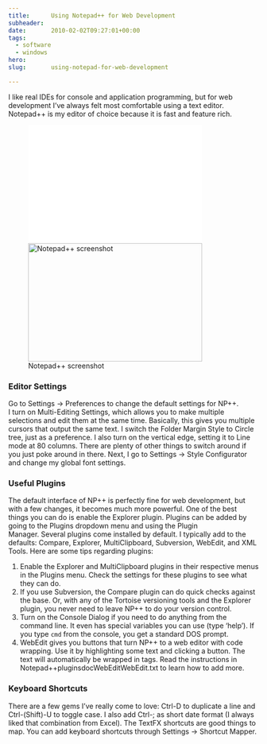 ```yaml
---
title:      Using Notepad++ for Web Development
subheader:  
date:       2010-02-02T09:27:01+00:00
tags:
  - software
  - windows
hero:       
slug:       using-notepad-for-web-development

---
```



<p>I like real IDEs for console and application programming, but for web development I&#8217;ve always felt most comfortable using a text editor. Notepad++ is my editor of choice because it is fast and feature rich.</p>
<figure id="attachment_9" style="width: 350px;" class="wp-caption aligncenter"><a href="http://davidosomething.com/content/uploads/npp.png"><img src="data:image/gif;base64,R0lGODdhAQABAPAAAP///wAAACwAAAAAAQABAEACAkQBADs=" data-lazy-type="image" data-lazy-src="http://davidosomething.com/content/uploads/npp-350x238.png" alt="Notepad++ screenshot" title="Notepad++ screenshot" width="350" height="238" class="lazy lazy-hidden size-medium wp-image-9" /><noscript><img src="http://davidosomething.com/content/uploads/npp-350x238.png" alt="Notepad++ screenshot" title="Notepad++ screenshot" width="350" height="238" class="size-medium wp-image-9" /></noscript></a><figcaption class="wp-caption-text">Notepad++ screenshot</figcaption></figure>
<h3>Editor Settings</h3>
<p>Go to Settings -> Preferences to change the default settings for NP++.<br />
I turn on Multi-Editing Settings, which allows you to make multiple selections and edit them at the same time. Basically, this gives you multiple cursors that output the same text. I switch the Folder Margin Style to Circle tree, just as a preference. I also turn on the vertical edge, setting it to Line mode at 80 columns. There are plenty of other things to switch around if you just poke around in there. Next, I go to Settings -> Style Configurator and change my global font settings.</p>
<h3>Useful Plugins</h3>
<p>The default interface of NP++ is perfectly fine for web development, but with a few changes, it becomes much more powerful. One of the best things you can do is enable the Explorer plugin. Plugins can be added by going to the Plugins dropdown menu and using the Plugin<br />
Manager. Several plugins come installed by default. I typically add to the defaults: Compare, Explorer, MultiClipboard, Subversion, WebEdit, and XML Tools. Here are some tips regarding plugins:</p>
<ol>
<li>Enable the Explorer and MultiClipboard plugins in their respective menus in the Plugins menu. Check the settings for these plugins to see what they can do.</li>
<li>If you use Subversion, the Compare plugin can do quick checks against the base. Or, with any of the Tortoise versioning tools and the Explorer plugin, you never need to leave NP++ to do your version control.</li>
<li>Turn on the Console Dialog if you need to do anything from the command line. It even has special variables you can use (type &#8216;help&#8217;). If you type <code>cmd</code> from the console, you get a standard DOS prompt.</li>
<li>WebEdit gives you buttons that turn NP++ to a web editor with code wrapping. Use it by highlighting some text and clicking a button. The text will automatically be wrapped in tags. Read the instructions in Notepad++pluginsdocWebEditWebEdit.txt to learn how to add more.</li>
</ol>
<h3>Keyboard Shortcuts</h3>
<p>There are a few gems I&#8217;ve really come to love: Ctrl-D to duplicate a line and Ctrl-(Shift)-U to toggle case. I also add Ctrl-; as short date format (I always liked that combination from Excel). The TextFX shortcuts are good things to map. You can add keyboard shortcuts through Settings -> Shortcut Mapper.</p>

